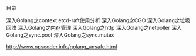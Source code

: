 目录


深入Golang之context
etcd-raft使用分析
深入Golang之CGO
深入Golang之垃圾回收
深入Golang之内存管理
深入Golang之http
深入Golang之netpoller
深入Golang之sync.pool
深入Golang之sync.mutex


http://www.opscoder.info/golang_unsafe.html